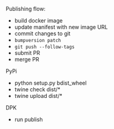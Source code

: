 Publishing flow:

- build docker image
- update manifest with new image URL
- commit changes to git
- `bumpversion patch`
- `git push --follow-tags`
- submit PR
- merge PR


PyPi
- python setup.py bdist_wheel
- twine check dist/*
- twine upload dist/*


DPK
- run publish